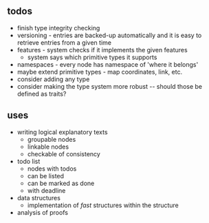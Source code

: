 ## todos

* finish type integrity checking
* versioning - entries are backed-up automatically and it is easy to retrieve entries from a given time
* features - system checks if it implements the given features
    * system says which primitive types it supports
* namespaces - every node has namespace of 'where it belongs'
* maybe extend primitive types - map coordinates, link, etc.
* consider adding any type
* consider making the type system more robust -- should those be defined as traits?

## uses

* writing logical explanatory texts
    * groupable nodes
    * linkable nodes
    * checkable of consistency
* todo list
    * nodes with todos
    * can be listed
    * can be marked as done
    * with deadline
* data structures
    * implementation of *fast* structures within the structure
* analysis of proofs
